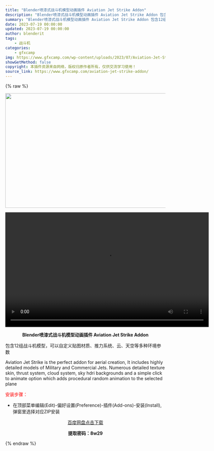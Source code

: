 ```yaml
---
title: "Blender喷漆式战斗机模型动画插件 Aviation Jet Strike Addon"
description: "Blender喷漆式战斗机模型动画插件 Aviation Jet Strike Addon 包含12组战斗机模型，可以自定义贴图材质、推力系统、云、天空等多种环境参数 Aviation Jet Str..."
summary: "Blender喷漆式战斗机模型动画插件 Aviation Jet Strike Addon 包含12组战斗机模型，可以自定义贴图材质、推力系统、云、天空等多种环境参数 Aviation Jet Str..."
date: 2023-07-19 00:00:00
updated: 2023-07-19 00:00:00
author: blenderit
tags: 
    - 战斗机
categories:
    - gfxcamp
img: https://www.gfxcamp.com/wp-content/uploads/2023/07/Aviation-Jet-Strike-Addon.jpg
showGetMethod: false
copyright: 本插件资源来自网络，版权归原作者所有，仅供交流学习使用！
source_link: https://www.gfxcamp.com/aviation-jet-strike-addon/
---
```


{% raw %}
<div><p><img decoding="async" class="aligncenter size-full wp-image-113740" src="https://www.gfxcamp.com/wp-content/uploads/2023/07/Aviation-Jet-Strike-Addon.jpg" data-src="https://www.gfxcamp.com/wp-content/uploads/2023/07/Aviation-Jet-Strike-Addon.jpg" alt="" width="640" height="360" data-srcset="https://www.gfxcamp.com/wp-content/uploads/2023/07/Aviation-Jet-Strike-Addon.jpg 640w, https://www.gfxcamp.com/wp-content/uploads/2023/07/Aviation-Jet-Strike-Addon-150x84.jpg 150w" data-sizes="(max-width: 640px) 100vw, 640px"><br>
</p><center><div style="width: 640px;" class="wp-video"><!--[if lt IE 9]><script>document.createElement('video');</script><![endif]-->
<video class="wp-video-shortcode" id="video-113739-1" width="640" height="360" preload="true" controls="controls"><source type="video/mp4" src="https://cloud.video.taobao.com//play/u/80049544/p/2/e/6/t/1/420275579183.mp4?_=1"></source><a href="https://cloud.video.taobao.com//play/u/80049544/p/2/e/6/t/1/420275579183.mp4">https://cloud.video.taobao.com//play/u/80049544/p/2/e/6/t/1/420275579183.mp4</a></video></div></center><p style="text-align: center;"><strong>Blender喷漆式战斗机模型动画插件 Aviation Jet Strike Addon</strong></p><p>包含12组战斗机模型，可以自定义贴图材质、推力系统、云、天空等多种环境参数</p><p>Aviation Jet Strike is the perfect addon for aerial creation, It includes highly detailed models of Military and Commercial Jets. Numerous detailed texture skin, thrust system, cloud system, sky hdri backgrounds and a simple click to animate option which adds procedural random animation to the selected plane</p><p style="text-align: left;"><span style="color: #ff0000;">安装步骤：</span></p><ul>
<li>在顶部菜单编辑(Edit)-偏好设置(Preference)-插件(Add-ons)-安装(Install),弹窗里选择对应ZIP安装</li>
</ul><p style="text-align: center;"><a class="maxbutton-3 maxbutton maxbutton-baidu" target="_blank" rel="noopener" href="https://pan.baidu.com/s/1EVZff47SdwP36CXRKDsYkg?pwd=8w29"><span class="mb-text">百度网盘点击下载</span></a></p><p style="text-align: center;"><strong>提取密码：8w29</strong></p></div>
<div style="display: none">gfxcamp</div>
{% endraw %}